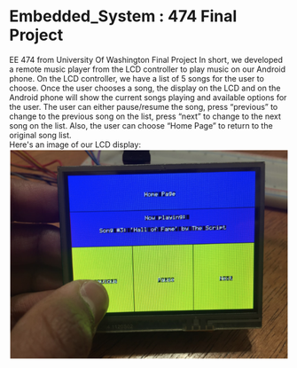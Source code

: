# Embedded_System : 474 Final Project
EE 474 from University Of Washington Final Project
In short, we developed a remote music player from the LCD controller to play music on our Android phone. On the LCD controller, we have a list of 5 songs for the user to choose. Once the user chooses a song, the display on the LCD and on the Android phone will show the current songs playing and available options for the user. The user can either pause/resume the song, press “previous” to change to the previous song on the list, press “next” to change to the next song on the list. Also, the user can choose “Home Page” to return to the original song list. 
<br />Here's an image of our LCD display:
![alt text](https://github.com/ShaneNguyen99/Embedded_System-474/blob/master/pic1.png)

